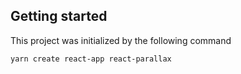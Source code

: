 ## Getting started

This project was initialized by the following command

```shell
yarn create react-app react-parallax
```
